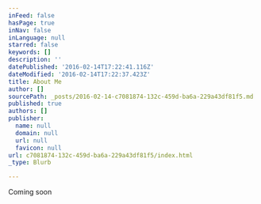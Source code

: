 ```yaml
---
inFeed: false
hasPage: true
inNav: false
inLanguage: null
starred: false
keywords: []
description: ''
datePublished: '2016-02-14T17:22:41.116Z'
dateModified: '2016-02-14T17:22:37.423Z'
title: About Me
author: []
sourcePath: _posts/2016-02-14-c7081874-132c-459d-ba6a-229a43df81f5.md
published: true
authors: []
publisher:
  name: null
  domain: null
  url: null
  favicon: null
url: c7081874-132c-459d-ba6a-229a43df81f5/index.html
_type: Blurb

---
```

Coming soon